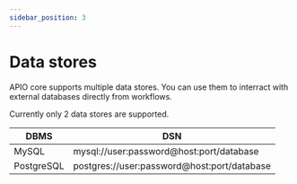 ```yaml
---
sidebar_position: 3
---
```


# Data stores

APIO core supports multiple data stores. You can use them to interract with external databases directly from workflows.

Currently only 2 data stores are supported.

| DBMS | DSN |
| ---- | --- |
| MySQL | mysql://user:password@host:port/database |
| PostgreSQL | postgres://user:password@host:port/database |
